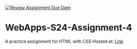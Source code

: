 [![Review Assignment Due Date](https://classroom.github.com/assets/deadline-readme-button-24ddc0f5d75046c5622901739e7c5dd533143b0c8e959d652212380cedb1ea36.svg)](https://classroom.github.com/a/4386q9bN)
# WebApps-S24-Assignment-4
A practice assignment for HTML with CSS
Hosted at: [Link](https://44-563-web-apps-s24.github.io/44563-webapps-s24-assignment4-CamSund02/theater.html)
